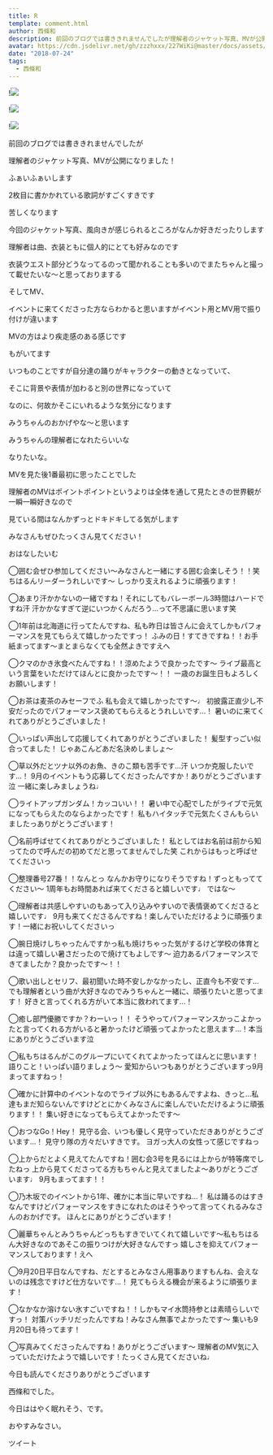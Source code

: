 ```yaml
---
title: R
template: comment.html
author: 西條和
description: 前回のブログでは書ききれませんでしたが理解者のジャケット写真、MVが公開になりました！ふぁいふぁいします...
avatar: https://cdn.jsdelivr.net/gh/zzzhxxx/227WiKi@master/docs/assets/photo/avatar/nagomi.jpg
date: "2018-07-24"
tags:
  - 西條和
---
```


!![](https://cdn.jsdelivr.net/gh/227WiKi/227WiKi-image@master/blog-image/nagomi-2018-07-24_1.jpg)

!![](https://cdn.jsdelivr.net/gh/227WiKi/227WiKi-image@master/blog-image/nagomi-2018-07-24_2.jpg)

!![](https://cdn.jsdelivr.net/gh/227WiKi/227WiKi-image@master/blog-image/nagomi-2018-07-24_3.jpg)












前回のブログでは書ききれませんでしたが








理解者のジャケット写真、MVが公開になりました！








ふぁいふぁいします



































2枚目に書かかれている歌詞がすごくすきです









苦しくなります












今回のジャケット写真、風向きが感じられるところがなんか好きだったりします















理解者は曲、衣装ともに個人的にとても好みなのです







衣装ウエスト部分どうなってるのって聞かれることも多いのでまたちゃんと撮って載せたいな〜と思っておりまする
















そしてMV、







イベントに来てくださった方ならわかると思いますがイベント用とMV用で振り付けが違います










MVの方はより疾走感のある感じです











もがいてます









いつものことですが自分達の踊りがキャラクターの動きとなっていて、








そこに背景や表情が加わると別の世界になっていて






なのに、何故かそこにいれるような気分になります









みうちゃんのおかげやな〜と思います















みうちゃんの理解者になれたらいいな











なりたいな。










MVを見た後1番最初に思ったことでした








理解者のMVはポイントポイントというよりは全体を通して見たときの世界観が一瞬一瞬好きなので










見ている間はなんかずっとドキドキしてる気がします











みなさんもぜひたっくさん見てください！









おはなしたいむ





◯囲む会ぜひ参加してください〜みなさんと一緒にする囲む会楽しそう！！笑
ちはるんリーダーうれしいです〜
しっかり支えれるように頑張ります！






◯あまり汗かかないの一緒ですね！それにしてもバレーボール3時間はハードですね汗
汗かかなすぎて逆にいつかくんだろう…って不思議に思います笑





◯1年前は北海道に行ってたんですね、私も昨日は皆さんに会えてしかもパフォーマンスを見てもらえて嬉しかったですっ！
ふみの日！すてきですね！！お手紙まってます〜まとまらなくても全然よきですえへ





◯クマのかき氷食べたんですね！！涼めたようで良かったです〜
ライブ最高という言葉をいただけてほんとに良かったです〜！！
一歳のお誕生日もよろしくお願いします！






◯お茶は麦茶のみセーフでふ
私も会えて嬉しかったです〜♩
初披露正直少し不安だったのでパフォーマンス褒めてもらえるとうれしいです…！
暑いのに来てくれてありがとうございました！







◯いっぱい声出して応援してくれてありがとうございました！
髪型すっごい似合ってました！
じゃあこんどあだ名決めしましょ〜






◯草以外だとツナ以外のお魚、きのこ類も苦手です…汗
いつか克服したいです…！
9月のイベントもう応募してくださったんですか！ありがとうございます泣
一緒に楽しみましょうね♩






◯ライトアップガンダム！カッコいい！！
暑い中で心配でしたがライブで元気になってもらえたのならよかったです！
私もハイタッチで元気たくさんもらいましたっありがとうございます！






◯名前呼ばせてくれてありがとうございました！
私としてはお名前は前から知ってたので呼んだの初めてだと思ってませんでした笑
これからはもっと呼ばせてくださいっ





◯整理番号27番！！なんとっ
なんかお守りになりそうですね！ずっともっててください〜
1周年もお時間あれば来てくださると嬉しいです♩
ではな〜








◯理解者は共感しやすいのもあって入り込みやすいので表情褒めてくださると嬉しいです♩
9月も来てくださるんですね！楽しんでいただけるように頑張ります！一緒にお祝いしてくださいっ





◯腕日焼けしちゃったんですかっ私も焼けちゃった気がするけど学校の体育とは違って嬉しい暑さだったので焼けてもよしです〜
迫力あるパフォーマンスできてましたか？良かったです〜！！






◯歌い出しとセリフ、最初聞いた時不安しかなかったし、正直今も不安です…
でも理解者という曲が大好きなのでみうちゃんと一緒に、頑張りたいと思ってます！
好きと言ってくれる方がいて本当に救われてます…！




◯癒し部門優勝ですか？わーいっ！！
そうやってパフォーマンスかっこよかったと言ってくれる方がいると暑かったけど頑張ってよかったと思えます…！本当にありがとうございます泣




◯私もちはるんがこのグループにいてくれてよかったってほんとに思います！
語りこと！いっぱい語りましょう〜
愛知からいつもありがとうございますっ9月まってますねっ！





◯確かに計算中のイベントなのでライブ以外にもあるんですよね、きっと…私達もまだ知らないんですけどとにかくみなさんに楽しんでいただけるように頑張ります！！
集い好きになってもらえてよかったです〜





◯おつなGo！Hey！
見守る会、いつも優しく見守っていただきありがとうございます…！
見守り隊の方々だいすきです。
ヨガっ大人の女性って感じですねっ





◯上からだとよく見えてたんですね！囲む会3号を見るには上からが特等席でしたねっ
上から見てくださってる方もちゃんと見えてましたよ〜ありがとうございます♩
9月もまってます！！





◯乃木坂でのイベントから1年、確かに本当に早いですね…！
私は踊るのはすきなんですけどパフォーマンスをすきになれたのはそうやって言ってくれるみなさんのおかげです。
ほんとにありがとうございます！





◯麗華ちゃんとみうちゃんどっちもすきでいてくれて嬉しいです〜私もちはるん大好きなのであそこの振りつけが大好きなんですっ
嬉しさを抑えてパフォーマンスしております！えへ





◯9月20日平日なんですね、だとするとみなさん用事ありますもんね、会えないのは残念ですけど仕方ないです…！
見てもらえる機会が来るように頑張ります！






◯なかなか溶けない氷すごいですね！！しかもマイ水筒持参とは素晴らしいですっ！
対策バッチリだったんですね！みなさん無事でよかったです〜
集いも9月20日も待ってます！






◯写真みてくださったんですね！ありがとうございます〜
理解者のMV気に入っていただけたようで嬉しいです！たっくさん見てくださいね♩















今日も読んでくださりありがとうございます











西條和でした。














今日ははやく眠れそう、です。












おやすみなさい。


ツイート



